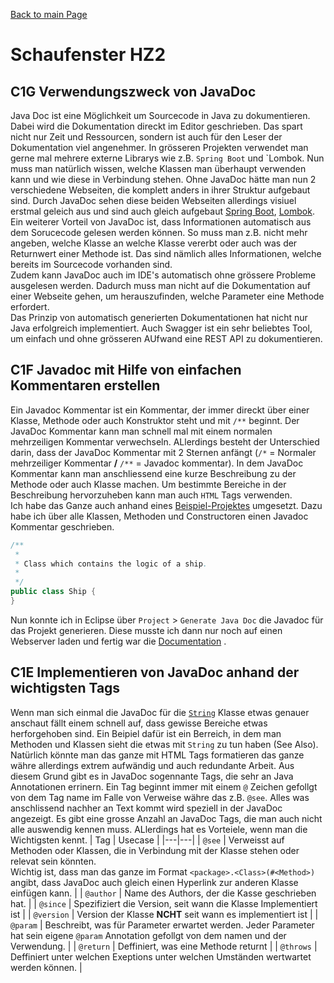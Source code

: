 [Back to main Page](./../../README.md)

# Schaufenster HZ2

## C1G Verwendungszweck von JavaDoc <br/>
Java Doc ist eine Möglichkeit um Sourcecode in Java zu dokumentieren. Dabei wird die Dokumentation direckt im Editor geschrieben. Das spart nicht nur Zeit und Ressourcen, sondern ist auch für den Leser der Dokumentation viel angenehmer. In grösseren Projekten verwendet man gerne mal mehrere externe Librarys wie z.B. `Spring Boot` und `Lombok. Nun muss man natürlich wissen, welche Klassen man überhaupt verwenden kann und wie diese in Verbindung stehen. Ohne JavaDoc hätte man nun 2 verschiedene Webseiten, die komplett anders in ihrer Struktur aufgebaut sind. Durch JavaDoc sehen diese beiden Webseiten allerdings visiuel erstmal geleich aus und sind auch gleich aufgebaut [Spring Boot](https://docs.spring.io/spring-framework/docs/current/javadoc-api/), [Lombok](https://projectlombok.org/api/). <br/>
Ein weiterer Vorteil von JavaDoc ist, dass Informationen automatisch aus dem Sorucecode gelesen werden können. So muss man z.B. nicht mehr angeben, welche Klasse an welche Klasse vererbt oder auch was der Returnwert einer Methode ist. Das sind nämlich alles Informationen, welche bereits im Sourcecode vorhanden sind. <br/>
Zudem kann JavaDoc auch im IDE's automatisch ohne grössere Probleme ausgelesen werden. Dadurch muss man nicht auf die Dokumentation auf einer Webseite gehen, um herauszufinden, welche Parameter eine Methode erfordert. <br/>
Das Prinzip von automatisch generierten Dokumentationen hat nicht nur Java erfolgreich implementiert. Auch Swagger ist ein sehr beliebtes Tool, um einfach und ohne grösseren AUfwand eine REST API zu dokumentieren.

## C1F Javadoc mit Hilfe von einfachen Kommentaren erstellen <br/>
Ein Javadoc Kommentar ist ein Kommentar, der immer direckt über einer Klasse, Methode oder auch Konstruktor steht und mit `/**` beginnt. Der JavaDoc Kommentar kann man schnell mal mit einem normalen mehrzeiligen Kommentar verwechseln. ALlerdings besteht der Unterschied darin, dass der JavaDoc Kommentar mit 2 Sternen anfängt (`/*` = Normaler mehrzeiliger Kommentar **/** `/**` = Javadoc kommentar). In dem JavaDoc Kommentar kann man anschliessend eine kurze Beschreibung zu der Methode oder auch Klasse machen. Um bestimmte Bereiche in der Beschreibung hervorzuheben kann man auch `HTML`  Tags verwenden. <br/>
Ich habe das Ganze auch anhand eines [Beispiel-Projektes](./../07.09.2022/resources/javdoc/dev/bbzbl/m320/package-summary.html) umgesetzt. Dazu habe ich über alle Klassen, Methoden und Constructoren einen Javadoc Kommentar geschrieben.
```java
/**
 * 
 * Class which contains the logic of a ship.
 * 
 */
public class Ship {
}
```
Nun konnte ich in Eclipse über `Project` > `Generate Java Doc` die Javadoc für das Projekt generieren. Diese musste ich dann nur noch auf einen Webserver laden und fertig war die [Documentation](./../07.09.2022/resources/javdoc/dev/bbzbl/m320/package-summary.html) . 
## C1E Implementieren von JavaDoc anhand der wichtigsten Tags
Wenn man sich einmal die JavaDoc für die [`String`](https://docs.oracle.com/javase/7/docs/api/java/lang/String.html) Klasse etwas genauer anschaut fällt einem schnell auf, dass gewisse Bereiche etwas herforgehoben sind. Ein Beipiel dafür ist ein Berreich, in dem man Methoden und Klassen sieht die etwas mit `String` zu tun haben (See Also). Natürlich könnte man das ganze mit HTML Tags formatieren das ganze währe allerdings extrem aufwändig und auch redundante Arbeit. Aus diesem Grund gibt es in JavaDoc sogennante Tags, die sehr an Java Annotationen errinern. Ein Tag beginnt immer mit einem `@` Zeichen gefollgt von dem Tag name im Falle von Verweise währe das z.B. `@see`. Alles was anschlissend nachher an Text kommt wird speziell in der JavaDoc angezeigt. Es gibt eine grosse Anzahl an JavaDoc Tags, die man auch nicht alle auswendig kennen muss. ALlerdings hat es Vorteiele, wenn man die Wichtigsten kennt.
| Tag | Usecase |
|---|---|
| `@see` | Verweisst auf Methoden oder Klassen, die in Verbindung mit der Klasse stehen oder relevat sein könnten. <br/> Wichtig ist, dass man das ganze im Format `<package>.<Class>(#<Method>)` angibt, dass JavaDoc auch gleich einen Hyperlink zur anderen Klasse einfügen kann. |
| `@author` | Name des Authors, der die Kasse geschrieben hat. |
| `@since` | Spezifiziert die Version, seit wann die Klasse Implementiert ist |
| `@version` | Version der Klasse **NCHT** seit wann es implementiert ist |
| `@param` | Beschreibt, was für Parameter erwartet werden. Jeder Parameter hat sein eigene `@param` Annotation gefollgt von dem namen und der Verwendung. |
| `@return` | Deffiniert, was eine Methode returnt |
| `@throws` | Deffiniert unter welchen Exeptions unter welchen Umständen wertwartet werden können. |
<br/>
